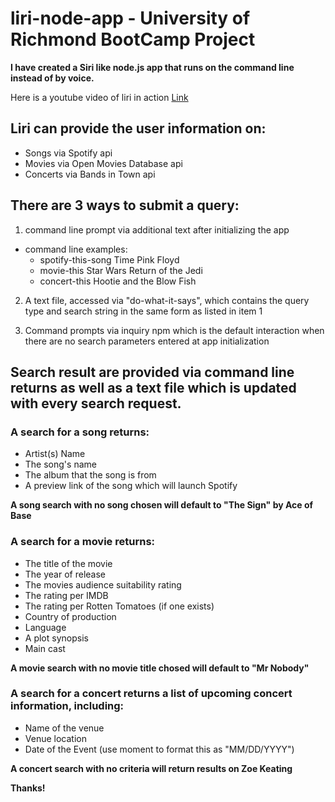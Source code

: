# liri-node-app - University of Richmond BootCamp Project

**I have created a Siri like node.js app that runs on the command line instead of by voice.**

Here is a youtube video of liri in action [Link](https://youtu.be/snWSDWA2MdI)

## Liri can provide the user information on:
- Songs via Spotify api
- Movies via Open Movies Database api
- Concerts via Bands in Town api

## There are 3 ways to submit a query: 

1. command line prompt via additional text after initializing the app
  - command line examples: 
    - spotify-this-song Time Pink Floyd
    - movie-this Star Wars Return of the Jedi
    - concert-this Hootie and the Blow Fish

2. A text file, accessed via "do-what-it-says", which contains the query type and search string in the same form as listed in item 1

3. Command prompts via inquiry npm which is the default interaction when there are no search parameters entered at app initialization

## Search result are provided via command line returns as well as a text file which is updated with every search request. 

### A search for a song returns:
  - Artist(s) Name
  - The song's name
  - The album that the song is from
  - A preview link of the song which will launch Spotify
  
**A song search with no song chosen will default to "The Sign" by Ace of Base**
  
### A search for a movie returns: 
   - The title of the movie
   - The year of release
   - The movies audience suitability rating
   - The rating per IMDB
   - The rating per Rotten Tomatoes (if one exists)
   - Country of production
   - Language
   - A plot synopsis
   - Main cast
   
**A movie search with no movie title chosed will default to "Mr Nobody"**
   
### A search for a concert returns a list of upcoming concert information, including: 
  - Name of the venue
  - Venue location
  - Date of the Event (use moment to format this as "MM/DD/YYYY")
  
  **A concert search with no criteria will return results on Zoe Keating**
  
  
  
 **Thanks!**
  
  
  






